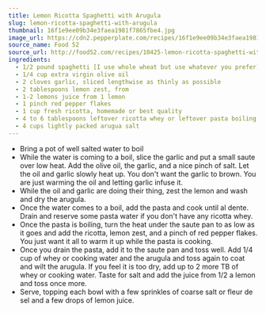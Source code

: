 ```yaml
---
title: Lemon Ricotta Spaghetti with Arugula
slug: lemon-ricotta-spaghetti-with-arugula
thumbnail: 16f1e9ee09b34e3faea1981f7865fbe4.jpg
image_url: https://cdn2.pepperplate.com/recipes/16f1e9ee09b34e3faea1981f7865fbe4.jpg
source_name: Food 52
source_url: http://food52.com/recipes/10425-lemon-ricotta-spaghetti-with-arugula
ingredients:
  - 1/2 pound spaghetti [I use whole wheat but use whatever you prefer]
  - 1/4 cup extra virgin olive oil
  - 2 cloves garlic, sliced lengthwise as thinly as possible
  - 2 tablespoons lemon zest, from
  - 1-2 lemons juice from 1 lemon
  - 1 pinch red pepper flakes
  - 1 cup fresh ricotta, homemade or best quality
  - 4 to 6 tablespoons leftover ricotta whey or leftover pasta boiling water
  - 4 cups lightly packed arugua salt
---
```


* Bring a pot of well salted water to boil
* While the water is coming to a boil, slice the garlic and put a small saute over low heat. Add the olive oil, the garlic, and a nice pinch of salt. Let the oil and garlic slowly heat up. You don't want the garlic to brown. You are just warming the oil and letting garlic infuse it.
* While the oil and garlic are doing their thing, zest the lemon and wash and dry the arugula.
* Once the water comes to a boil, add the pasta and cook until al dente. Drain and reserve some pasta water if you don't have any ricotta whey.
* Once the pasta is boiling, turn the heat under the saute pan to as low as it goes and add the ricotta, lemon zest, and a pinch of red pepper flakes. You just want it all to warm it up while the pasta is cooking.
* Once you drain the pasta, add it to the saute pan and toss well. Add 1/4 cup of whey or cooking water and the arugula and toss again to coat and wilt the arugula. If you feel it is too dry, add up to 2 more TB of whey or cooking water. Taste for salt and add the juice from 1/2 a lemon and toss once more.
* Serve, topping each bowl with a few sprinkles of coarse salt or fleur de sel and a few drops of lemon juice.
